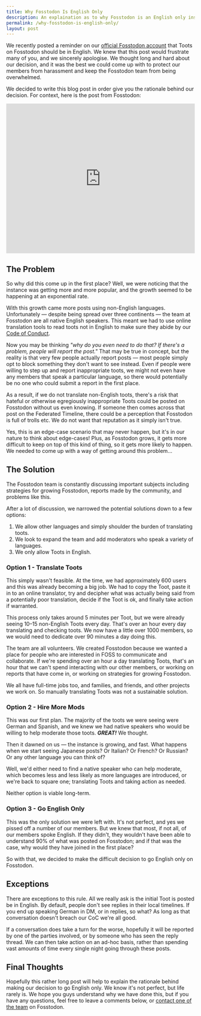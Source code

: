 ```yaml
---
title: Why Fosstodon Is English Only
description: An explaination as to why Fosstodon is an English only instance.
permalink: /why-fosstodon-is-english-only/
layout: post
---
```

We recently posted a reminder on our [official Fosstodon account](https://fosstodon.org/@fosstodon) that Toots on Fosstodon should be in English. We knew that this post would frustrate many of you, and we sincerely apologise. We thought long and hard about our decision, and it was the best we could come up with to protect our members from harassment and keep the Fosstodon team from being overwhelmed.<!--more-->

We decided to write this blog post in order give you the rationale behind our decision. For context, here is the post from Fosstodon:

<iframe class="mastodon-embed" style="max-width: 100%; border: 0;" src="https://fosstodon.org/@fosstodon/100588278576497449/embed" width="640" height="400"><span style="display: inline-block; width: 0px; overflow: hidden; line-height: 0;" data-mce-type="bookmark" class="mce_SELRES_start">﻿</span></iframe>

## The Problem

So why did this come up in the first place? Well, we were noticing that the instance was getting more and more popular, and the growth seemed to be happening at an exponential rate.

With this growth came more posts using non-English languages. Unfortunately — despite being spread over three continents — the team at Fosstodon are all native English speakers. This meant we had to use online translation tools to read toots not in English to make sure they abide by our [Code of Conduct](/coc).

Now you may be thinking _"why do you even need to do that? If there's a problem, people will report the post."_ That may be true in concept, but the reality is that very few people actually report posts — most people simply opt to block something they don't want to see instead. Even if people were willing to step up and report inappropriate toots, we might not even have any members that speak a particular language, so there would potentially be no one who could submit a report in the first place.

As a result, if we do not translate non-English toots, there's a risk that hateful or otherwise egregiously inappropriate Toots could be posted on Fosstodon without us even knowing. If someone then comes across that post on the Federated Timeline, there could be a perception that Fosstodon is full of trolls etc. We do not want that reputation as it simply isn't true.

Yes, this is an edge-case scenario that may never happen, but it's in our nature to think about edge-cases! Plus, as Fosstodon grows, it gets more difficult to keep on top of this kind of thing, so it gets more likely to happen. We needed to come up with a way of getting around this problem…

## The Solution

The Fosstodon team is constantly discussing important subjects including strategies for growing Fosstodon, reports made by the community, and problems like this.

After a lot of discussion, we narrowed the potential solutions down to a few options:

1.  We allow other languages and simply shoulder the burden of translating toots.
2.  We look to expand the team and add moderators who speak a variety of languages.
3.  We only allow Toots in English.

### Option 1 - Translate Toots

This simply wasn't feasible. At the time, we had approximately 600 users and this was already becoming a big job. We had to copy the Toot, paste it in to an online translator, try and decipher what was actually being said from a potentially poor translation, decide if the Toot is ok, and finally take action if warranted.

This process only takes around 5 minutes per Toot, but we were already seeing 10–15 non-English Toots every day. That's over an hour every day translating and checking toots. We now have a little over 1000 members, so we would need to dedicate over 90 minutes a day doing this.

The team are all volunteers. We created Fosstodon because we wanted a place for people who are interested in FOSS to communicate and collaborate. If we're spending over an hour a day translating Toots, that's an hour that we can't spend interacting with our other members, or working on reports that have come in, or working on strategies for growing Fosstodon.

We all have full-time jobs too, and families, and friends, and other projects we work on. So manually translating Toots was not a sustainable solution.

### Option 2 - Hire More Mods

This was our first plan. The majority of the toots we were seeing were German and Spanish, and we knew we had native speakers who would be willing to help moderate those toots. _**GREAT!**_ We thought.

Then it dawned on us — the instance is growing, and fast. What happens when we start seeing Japanese posts? Or Italian? Or French? Or Russian? Or any other language you can think of?

Well, we'd either need to find a native speaker who can help moderate, which becomes less and less likely as more languages are introduced, or we're back to square one; translating Toots and taking action as needed.

Neither option is viable long-term.

### Option 3 - Go English Only

This was the only solution we were left with. It's not perfect, and yes we pissed off a number of our members. But we knew that most, if not all, of our members spoke English. If they didn't, they wouldn't have been able to understand 90% of what was posted on Fosstodon; and if that was the case, why would they have joined in the first place?

So with that, we decided to make the difficult decision to go English only on Fosstodon.

## Exceptions

There are exceptions to this rule. All we really ask is the initial Toot is posted be in English. By default, people don't see replies in their local timelines. If you end up speaking German in DM, or in replies, so what? As long as that conversation doesn't breach our CoC we're all good.

If a conversation does take a turn for the worse, hopefully it will be reported by one of the parties involved, or by someone who has seen the reply thread. We can then take action on an ad-hoc basis, rather than spending vast amounts of time every single night going through these posts.

## Final Thoughts

Hopefully this rather long post will help to explain the rationale behind making our decision to go English only. We know it's not perfect, but life rarely is. We hope you guys understand why we have done this, but if you have any questions, feel free to leave a comments below, or [contact one of the team](/team) on Fosstodon.
